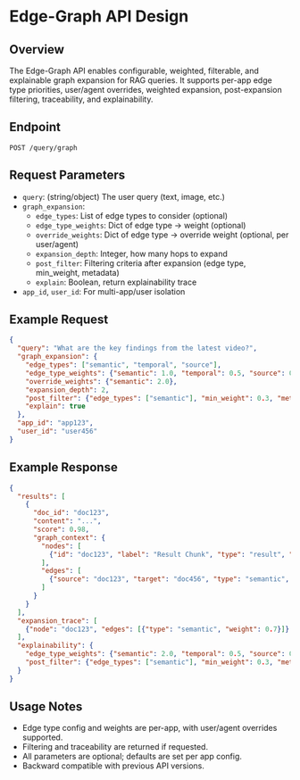 # Edge-Graph API Design

## Overview
The Edge-Graph API enables configurable, weighted, filterable, and explainable graph expansion for RAG queries. It supports per-app edge type priorities, user/agent overrides, weighted expansion, post-expansion filtering, traceability, and explainability.

## Endpoint
`POST /query/graph`

## Request Parameters
- `query`: (string/object) The user query (text, image, etc.)
- `graph_expansion`:
  - `edge_types`: List of edge types to consider (optional)
  - `edge_type_weights`: Dict of edge type -> weight (optional)
  - `override_weights`: Dict of edge type -> override weight (optional, per user/agent)
  - `expansion_depth`: Integer, how many hops to expand
  - `post_filter`: Filtering criteria after expansion (edge type, min_weight, metadata)
  - `explain`: Boolean, return explainability trace
- `app_id`, `user_id`: For multi-app/user isolation

## Example Request
```json
{
  "query": "What are the key findings from the latest video?",
  "graph_expansion": {
    "edge_types": ["semantic", "temporal", "source"],
    "edge_type_weights": {"semantic": 1.0, "temporal": 0.5, "source": 0.2},
    "override_weights": {"semantic": 2.0},
    "expansion_depth": 2,
    "post_filter": {"edge_types": ["semantic"], "min_weight": 0.3, "metadata": {"label": "important"}},
    "explain": true
  },
  "app_id": "app123",
  "user_id": "user456"
}
```

## Example Response
```json
{
  "results": [
    {
      "doc_id": "doc123",
      "content": "...",
      "score": 0.98,
      "graph_context": {
        "nodes": [
          {"id": "doc123", "label": "Result Chunk", "type": "result", "expanded_by": "semantic", "config_source": "app"}
        ],
        "edges": [
          {"source": "doc123", "target": "doc456", "type": "semantic", "weight": 0.7, "expanded_by": "semantic", "config_source": "app"}
        ]
      }
    }
  ],
  "expansion_trace": [
    {"node": "doc123", "edges": [{"type": "semantic", "weight": 0.7}]}
  ],
  "explainability": {
    "edge_type_weights": {"semantic": 2.0, "temporal": 0.5, "source": 0.2},
    "post_filter": {"edge_types": ["semantic"], "min_weight": 0.3, "metadata": {"label": "important"}}
  }
}
```

## Usage Notes
- Edge type config and weights are per-app, with user/agent overrides supported.
- Filtering and traceability are returned if requested.
- All parameters are optional; defaults are set per app config.
- Backward compatible with previous API versions. 